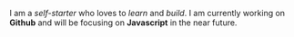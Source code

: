 I am a *self-starter* who loves to *learn* and *build*. I am currently working on **Github** and will be focusing on **Javascript** in the near future. 
